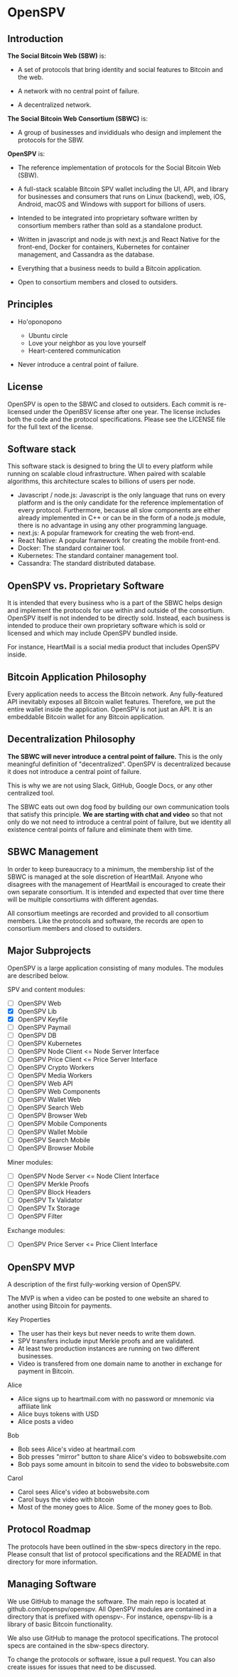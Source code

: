 # OpenSPV

## Introduction

**The Social Bitcoin Web (SBW)** is:

- A set of protocols that bring identity and social features to Bitcoin and the
  web.

- A network with no central point of failure.

- A decentralized network.

**The Social Bitcoin Web Consortium (SBWC)** is:

- A group of businesses and invididuals who design and implement the protocols
  for the SBW.

**OpenSPV** is:

- The reference implementation of protocols for the Social Bitcoin Web (SBW).

- A full-stack scalable Bitcoin SPV wallet including the UI, API, and library
  for businesses and consumers that runs on Linux (backend), web, iOS, Android,
  macOS and Windows with support for billions of users.
  
- Intended to be integrated into proprietary software written by consortium
  members rather than sold as a standalone product.

- Written in javascript and node.js with next.js and React Native for the
  front-end, Docker for containers, Kubernetes for container management, and
  Cassandra as the database.

- Everything that a business needs to build a Bitcoin application.

- Open to consortium members and closed to outsiders.

## Principles

- Ho'oponopono
  - Ubuntu circle
  - Love your neighbor as you love yourself
  - Heart-centered communication

- Never introduce a central point of failure.

## License

OpenSPV is open to the SBWC and closed to outsiders. Each commit is re-licensed
under the OpenBSV license after one year. The license includes both the code and
the protocol specifications. Please see the LICENSE file for the full text of
the license.

## Software stack

This software stack is designed to bring the UI to every platform while running
on scalable cloud infrastructure. When paired with scalable algorithms, this
architecture scales to billions of users per node.

- Javascript / node.js: Javascript is the only language that runs on every
  platform and is the only candidate for the reference implementation of every
  protocol. Furthermore, because all slow components are either already
  implemented in C++ or can be in the form of a node.js module, there is no
  advantage in using any other programming language.
- next.js: A popular framework for creating the web front-end.
- React Native: A popular framework for creating the mobile front-end.
- Docker: The standard container tool.
- Kubernetes: The standard container management tool.
- Cassandra: The standard distributed database.

## OpenSPV vs. Proprietary Software

It is intended that every business who is a part of the SBWC helps design and
implement the protocols for use within and outside of the consortium. OpenSPV
itself is not indended to be directly sold. Instead, each business is intended
to produce their own proprietary software which is sold or licensed and which
may include OpenSPV bundled inside.

For instance, HeartMail is a social media product that includes OpenSPV inside.

## Bitcoin Application Philosophy

Every application needs to access the Bitcoin network. Any fully-featured API
inevitably exposes all Bitcoin wallet features. Therefore, we put the entire
wallet inside the application. OpenSPV is not just an API. It is an embeddable
Bitcoin wallet for any Bitcoin application.

## Decentralization Philosophy

**The SBWC will never introduce a central point of failure.** This is the only
meaningful definition of "decentralized". OpenSPV is decentralized because it
does not introduce a central point of failure.

This is why we are not using Slack, GitHub, Google Docs, or any other
centralized tool.

The SBWC eats out own dog food by building our own communication tools that
satisfy this principle. **We are starting with chat and video** so that not only
do we not need to introduce a central point of failure, but we identity all
existence central points of failure and eliminate them with time.

## SBWC Management

In order to keep bureaucracy to a minimum, the membership list of the SBWC is
managed at the sole discretion of HeartMail. Anyone who disagrees with the
management of HeartMail is encouraged to create their own separate consortium.
It is intended and expected that over time there will be multiple consortiums
with different agendas.

All consortium meetings are recorded and provided to all consortium members.
Like the protocols and software, the records are open to consortium members and
closed to outsiders.

## Major Subprojects

OpenSPV is a large application consisting of many modules. The modules are
described below.

SPV and content modules:
- [ ] OpenSPV Web
- [x] OpenSPV Lib
- [x] OpenSPV Keyfile
- [ ] OpenSPV Paymail
- [ ] OpenSPV DB
- [ ] OpenSPV Kubernetes
- [ ] OpenSPV Node Client <= Node Server Interface
- [ ] OpenSPV Price Client <= Price Server Interface
- [ ] OpenSPV Crypto Workers
- [ ] OpenSPV Media Workers
- [ ] OpenSPV Web API
- [ ] OpenSPV Web Components
- [ ] OpenSPV Wallet Web
- [ ] OpenSPV Search Web
- [ ] OpenSPV Browser Web
- [ ] OpenSPV Mobile Components
- [ ] OpenSPV Wallet Mobile
- [ ] OpenSPV Search Mobile
- [ ] OpenSPV Browser Mobile

Miner modules:
- [ ] OpenSPV Node Server <= Node Client Interface
- [ ] OpenSPV Merkle Proofs
- [ ] OpenSPV Block Headers
- [ ] OpenSPV Tx Validator
- [ ] OpenSPV Tx Storage
- [ ] OpenSPV Filter

Exchange modules:
- [ ] OpenSPV Price Server <= Price Client Interface

## OpenSPV MVP

A description of the first fully-working version of OpenSPV.

The MVP is when a video can be posted to one website an shared to another using
Bitcoin for payments.

Key Properties
- The user has their keys but never needs to write them down.
- SPV transfers include input Merkle proofs and are validated.
- At least two production instances are running on two different businesses.
- Video is transfered from one domain name to another in exchange for payment
  in Bitcoin.

Alice
- Alice signs up to heartmail.com with no password or mnemonic via affiliate link
- Alice buys tokens with USD
- Alice posts a video

Bob
- Bob sees Alice's video at heartmail.com
- Bob presses "mirror" button to share Alice's video to bobswebsite.com
- Bob pays some amount in bitcoin to send the video to bobswebsite.com

Carol
- Carol sees Alice's video at bobswebsite.com
- Carol buys the video with bitcoin
- Most of the money goes to Alice. Some of the money goes to Bob.

## Protocol Roadmap

The protocols have been outlined in the sbw-specs directory in the repo. Please
consult that list of protocol specifications and the README in that directory
for more information.

## Managing Software

We use GitHub to manage the software. The main repo is located at
github.com/openspv/openspv. All OpenSPV modules are contained in a directory
that is prefixed with openspv-. For instance, openspv-lib is a library of basic
Bitcoin functionality.

We also use GitHub to manage the protocol specifications. The protocol specs are
contained in the sbw-specs directory.

To change the protocols or software, issue a pull request. You can also create
issues for issues that need to be discussed.